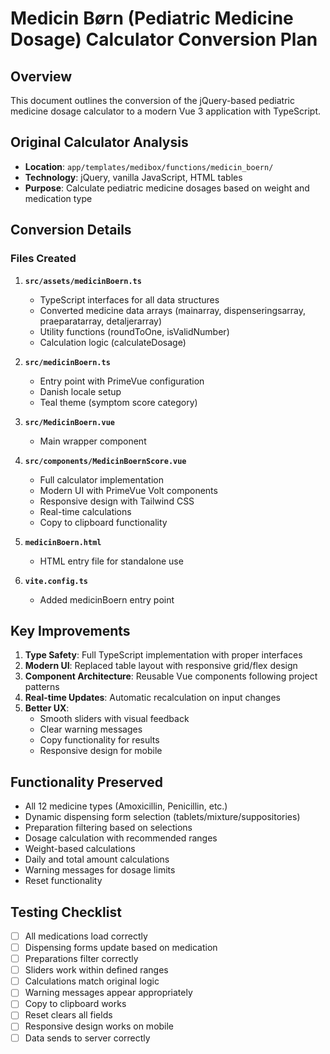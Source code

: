 # Medicin Børn (Pediatric Medicine Dosage) Calculator Conversion Plan

## Overview
This document outlines the conversion of the jQuery-based pediatric medicine dosage calculator to a modern Vue 3 application with TypeScript.

## Original Calculator Analysis
- **Location**: `app/templates/medibox/functions/medicin_boern/`
- **Technology**: jQuery, vanilla JavaScript, HTML tables
- **Purpose**: Calculate pediatric medicine dosages based on weight and medication type

## Conversion Details

### Files Created
1. **`src/assets/medicinBoern.ts`**
   - TypeScript interfaces for all data structures
   - Converted medicine data arrays (mainarray, dispenseringsarray, praeparatarray, detaljerarray)
   - Utility functions (roundToOne, isValidNumber)
   - Calculation logic (calculateDosage)

2. **`src/medicinBoern.ts`**
   - Entry point with PrimeVue configuration
   - Danish locale setup
   - Teal theme (symptom score category)

3. **`src/MedicinBoern.vue`**
   - Main wrapper component

4. **`src/components/MedicinBoernScore.vue`**
   - Full calculator implementation
   - Modern UI with PrimeVue Volt components
   - Responsive design with Tailwind CSS
   - Real-time calculations
   - Copy to clipboard functionality

5. **`medicinBoern.html`**
   - HTML entry file for standalone use

6. **`vite.config.ts`**
   - Added medicinBoern entry point

## Key Improvements
1. **Type Safety**: Full TypeScript implementation with proper interfaces
2. **Modern UI**: Replaced table layout with responsive grid/flex design
3. **Component Architecture**: Reusable Vue components following project patterns
4. **Real-time Updates**: Automatic recalculation on input changes
5. **Better UX**: 
   - Smooth sliders with visual feedback
   - Clear warning messages
   - Copy functionality for results
   - Responsive design for mobile

## Functionality Preserved
- All 12 medicine types (Amoxicillin, Penicillin, etc.)
- Dynamic dispensing form selection (tablets/mixture/suppositories)
- Preparation filtering based on selections
- Dosage calculation with recommended ranges
- Weight-based calculations
- Daily and total amount calculations
- Warning messages for dosage limits
- Reset functionality

## Testing Checklist
- [ ] All medications load correctly
- [ ] Dispensing forms update based on medication
- [ ] Preparations filter correctly
- [ ] Sliders work within defined ranges
- [ ] Calculations match original logic
- [ ] Warning messages appear appropriately
- [ ] Copy to clipboard works
- [ ] Reset clears all fields
- [ ] Responsive design works on mobile
- [ ] Data sends to server correctly